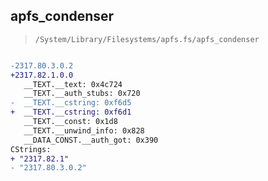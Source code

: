 ## apfs_condenser

> `/System/Library/Filesystems/apfs.fs/apfs_condenser`

```diff

-2317.80.3.0.2
+2317.82.1.0.0
   __TEXT.__text: 0x4c724
   __TEXT.__auth_stubs: 0x720
-  __TEXT.__cstring: 0xf6d5
+  __TEXT.__cstring: 0xf6d1
   __TEXT.__const: 0x1d8
   __TEXT.__unwind_info: 0x828
   __DATA_CONST.__auth_got: 0x390
CStrings:
+ "2317.82.1"
- "2317.80.3.0.2"

```
